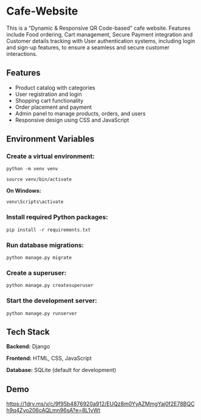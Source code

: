 
# Cafe-Website

This is a “Dynamic & Responsive QR Code-based” cafe website. Features include Food ordering, Cart management, Secure Payment integration
and Customer details tracking with User authentication systems, including login and sign-up features, to ensure a seamless and secure customer interactions.


## Features

- Product catalog with categories
- User registration and login
- Shopping cart functionality
- Order placement and payment 
- Admin panel to manage products, orders, and users
- Responsive design using CSS and JavaScript


## Environment Variables


### Create a virtual environment:

`python -m venv venv`

`source venv/bin/activate` 

**On Windows:** 

`venv\Scripts\activate`

### Install required Python packages:

`pip install -r requirements.txt`

### Run database migrations:

`python manage.py migrate`

### Create a superuser:

`python manage.py createsuperuser`

### Start the development server:

`python manage.py runserver`


## Tech Stack

**Backend:** Django

**Frontend:** HTML, CSS, JavaScript

**Database:** SQLite (default for development)


## Demo

https://1drv.ms/v/c/9f95b4876920a912/EUQz8m0YyAZMmgYaj0f2E78BQCh9q4Zyo206cAQLmn96sA?e=8L1vWt

